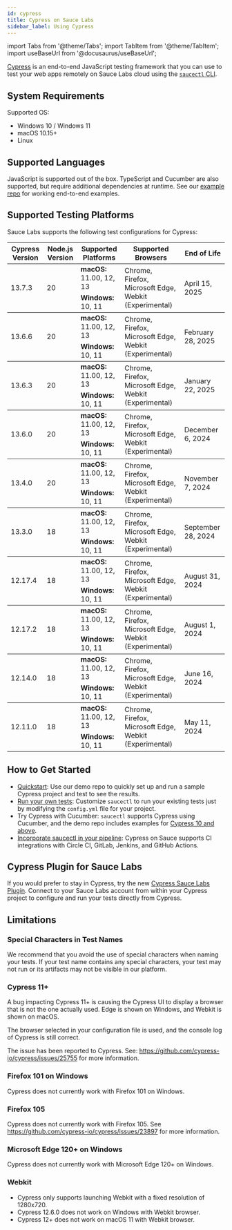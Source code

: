 ```yaml
---
id: cypress
title: Cypress on Sauce Labs
sidebar_label: Using Cypress
---
```


import Tabs from '@theme/Tabs';
import TabItem from '@theme/TabItem';
import useBaseUrl from '@docusaurus/useBaseUrl';

[Cypress](https://docs.cypress.io/guides/overview/why-cypress.html) is an end-to-end JavaScript testing framework that you can use to test your web apps remotely on Sauce Labs cloud using the [`saucectl` CLI](/dev/cli/saucectl).

## System Requirements

Supported OS:

- Windows 10 / Windows 11
- macOS 10.15+
- Linux

## Supported Languages

JavaScript is supported out of the box. TypeScript and Cucumber are also supported, but require additional dependencies at runtime. See our [example repo](https://github.com/saucelabs/saucectl-cypress-example/tree/main/v1/examples) for working end-to-end examples.

## Supported Testing Platforms

Sauce Labs supports the following test configurations for Cypress:

<table id="table-fw">
  <tr>
    <th>Cypress Version</th>
    <th>Node.js Version</th>
    <th>Supported Platforms</th>
    <th>Supported Browsers</th>
    <th>End of Life</th>
  </tr>
  <tbody>
    <tr>
      <td rowspan='2'>13.7.3</td>
      <td rowspan='2'>20</td>
      <td><b>macOS:</b> 11.00, 12, 13</td>
      <td rowspan='2'>Chrome, Firefox, Microsoft Edge, Webkit (Experimental)</td>
      <td rowspan='2'>April 15, 2025</td>
    </tr>
    <tr>
      <td><b>Windows:</b> 10, 11</td>
    </tr>
  </tbody>
  <tbody>
    <tr>
      <td rowspan='2'>13.6.6</td>
      <td rowspan='2'>20</td>
      <td><b>macOS:</b> 11.00, 12, 13</td>
      <td rowspan='2'>Chrome, Firefox, Microsoft Edge, Webkit (Experimental)</td>
      <td rowspan='2'>February 28, 2025</td>
    </tr>
    <tr>
      <td><b>Windows:</b> 10, 11</td>
    </tr>
  </tbody>
  <tbody>
    <tr>
      <td rowspan='2'>13.6.3</td>
      <td rowspan='2'>20</td>
      <td><b>macOS:</b> 11.00, 12, 13</td>
      <td rowspan='2'>Chrome, Firefox, Microsoft Edge, Webkit (Experimental)</td>
      <td rowspan='2'>January 22, 2025</td>
    </tr>
    <tr>
      <td><b>Windows:</b> 10, 11</td>
    </tr>
  </tbody>
  <tbody>
    <tr>
      <td rowspan='2'>13.6.0</td>
      <td rowspan='2'>20</td>
      <td><b>macOS:</b> 11.00, 12, 13</td>
      <td rowspan='2'>Chrome, Firefox, Microsoft Edge, Webkit (Experimental)</td>
      <td rowspan='2'>December 6, 2024</td>
    </tr>
    <tr>
      <td><b>Windows:</b> 10, 11</td>
    </tr>
  </tbody>
  <tbody>
    <tr>
      <td rowspan='2'>13.4.0</td>
      <td rowspan='2'>20</td>
      <td><b>macOS:</b> 11.00, 12, 13</td>
      <td rowspan='2'>Chrome, Firefox, Microsoft Edge, Webkit (Experimental)</td>
      <td rowspan='2'>November 7, 2024</td>
    </tr>
    <tr>
      <td><b>Windows:</b> 10, 11</td>
    </tr>
  </tbody>
  <tbody>
    <tr>
      <td rowspan='2'>13.3.0</td>
      <td rowspan='2'>18</td>
      <td><b>macOS:</b> 11.00, 12, 13</td>
      <td rowspan='2'>Chrome, Firefox, Microsoft Edge, Webkit (Experimental)</td>
      <td rowspan='2'>September 28, 2024</td>
    </tr>
    <tr>
      <td><b>Windows:</b> 10, 11</td>
    </tr>
  </tbody>
  <tbody>
    <tr>
      <td rowspan='2'>12.17.4</td>
      <td rowspan='2'>18</td>
      <td><b>macOS:</b> 11.00, 12, 13</td>
      <td rowspan='2'>Chrome, Firefox, Microsoft Edge, Webkit (Experimental)</td>
      <td rowspan='2'>August 31, 2024</td>
    </tr>
    <tr>
      <td><b>Windows:</b> 10, 11</td>
    </tr>
  </tbody>
  <tbody>
    <tr>
      <td rowspan='2'>12.17.2</td>
      <td rowspan='2'>18</td>
      <td><b>macOS:</b> 11.00, 12, 13</td>
      <td rowspan='2'>Chrome, Firefox, Microsoft Edge, Webkit (Experimental)</td>
      <td rowspan='2'>August 1, 2024</td>
    </tr>
    <tr>
      <td><b>Windows:</b> 10, 11</td>
    </tr>
  </tbody>
  <tbody>
    <tr>
      <td rowspan='2'>12.14.0</td>
      <td rowspan='2'>18</td>
      <td><b>macOS:</b> 11.00, 12, 13</td>
      <td rowspan='2'>Chrome, Firefox, Microsoft Edge, Webkit (Experimental)</td>
      <td rowspan='2'>June 16, 2024</td>
    </tr>
    <tr>
      <td><b>Windows:</b> 10, 11</td>
    </tr>
  </tbody>
  <tbody>
    <tr>
      <td rowspan='2'>12.11.0</td>
      <td rowspan='2'>18</td>
      <td><b>macOS:</b> 11.00, 12, 13</td>
      <td rowspan='2'>Chrome, Firefox, Microsoft Edge, Webkit (Experimental)</td>
      <td rowspan='2'>May 11, 2024</td>
    </tr>
    <tr>
      <td><b>Windows:</b> 10, 11</td>
    </tr>
  </tbody>
</table>

## How to Get Started

- [Quickstart](/web-apps/automated-testing/cypress/quickstart): Use our demo repo to quickly set up and run a sample Cypress project and test to see the results.
- [Run your own tests](/web-apps/automated-testing/cypress/yaml): Customize `saucectl` to run your existing tests just by modifying the `config.yml` file for your project.
- Try Cypress with Cucumber: `saucectl` supports Cypress using Cucumber, and the demo repo includes examples for [Cypress 10 and above](https://github.com/saucelabs/saucectl-cypress-example/tree/main/v1/examples/cucumber).
- [Incorporate saucectl in your pipeline](/dev/cli/saucectl/usage/use-cases/#integrating-saucectl-in-your-ci-pipeline): Cypress on Sauce supports CI integrations with Circle CI, GitLab, Jenkins, and GitHub Actions.

## Cypress Plugin for Sauce Labs

If you would prefer to stay in Cypress, try the new [Cypress Sauce Labs Plugin](https://github.com/saucelabs/sauce-cypress-plugin). Connect to your Sauce Labs account from within your Cypress project to configure and run your tests directly from Cypress.

## Limitations

### Special Characters in Test Names

We recommend that you avoid the use of special characters when naming your tests. If your test name contains any special characters, your test may not run or its artifacts may not be visible in our platform.

### Cypress 11+

A bug impacting Cypress 11+ is causing the Cypress UI to display a browser that is not the one actually used.
Edge is shown on Windows, and Webkit is shown on macOS.

The browser selected in your configuration file is used, and the console log of Cypress is still correct.

The issue has been reported to Cypress.
See: https://github.com/cypress-io/cypress/issues/25755 for more information.

### Firefox 101 on Windows

Cypress does not currently work with Firefox 101 on Windows.

### Firefox 105

Cypress does not currently work with Firefox 105.
See https://github.com/cypress-io/cypress/issues/23897 for more information.

### Microsoft Edge 120+ on Windows

Cypress does not currently work with Microsoft Edge 120+ on Windows.

### Webkit

- Cypress only supports launching Webkit with a fixed resolution of 1280x720.
- Cypress 12.6.0 does not work on Windows with Webkit browser.
- Cypress 12+ does not work on macOS 11 with Webkit browser.
